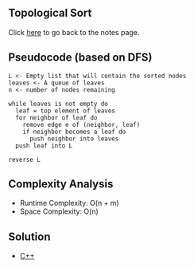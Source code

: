 ## Topological Sort
Click [here](../notes.md) to go back to the notes page.

## Pseudocode (based on DFS)
```
L <- Empty list that will contain the sorted nodes
leaves <- A queue of leaves
n <- number of nodes remaining

while leaves is not empty do
  leaf = top element of leaves
  for neighbor of leaf do
    remove edge e of (neighbor, leaf)
    if neighbor becomes a leaf do
      push neighbor into leaves
  push leaf into L

reverse L
```

## Complexity Analysis
- Runtime Complexity: O(n + m)
- Space Complexity: O(n)

## Solution
- [C++](solution.cpp)
